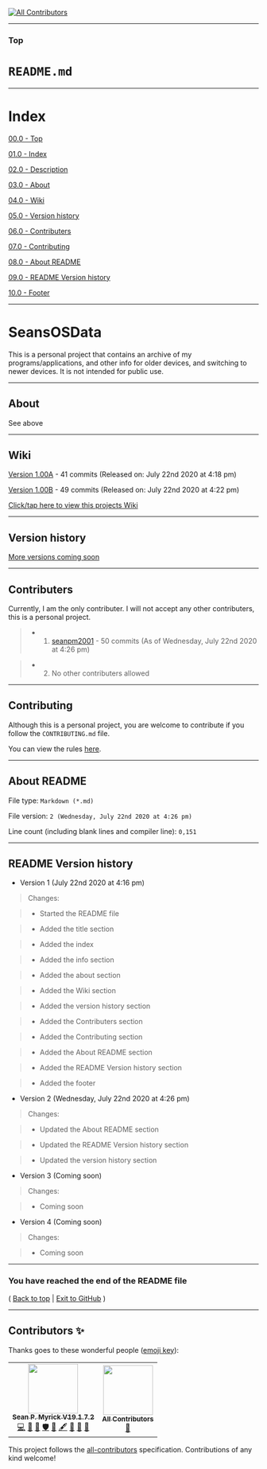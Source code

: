 
<!-- ALL-CONTRIBUTORS-BADGE:START - Do not remove or modify this section -->
[![All Contributors](https://img.shields.io/badge/all_contributors-2-orange.svg?style=flat-square)](#contributors-)
<!-- ALL-CONTRIBUTORS-BADGE:END -->
***

### Top

# `README.md`

***

# Index

[00.0 - Top](#Top)

[01.0 - Index](#Index)

[02.0 - Description](#SeansOSData)

[03.0 - About](#About)

[04.0 - Wiki](#Wiki)

[05.0 - Version history](#Version-history)

[06.0 - Contributers](#Contributers)

[07.0 - Contributing](#Contributing)

[08.0 - About README](#About-README)

[09.0 - README Version history](#README-Version-history)

[10.0 - Footer](#You-have-reached-the-end-of-the-README-file)

***

# SeansOSData
This is a personal project that contains an archive of my programs/applications, and other info for older devices, and switching to newer devices. It is not intended for public use.
***

## About

See above

***

## Wiki

[Version 1.00A](https://github.com/seanpm2001/SeansOSData/releases/tag/V1.00A/) - 41 commits (Released on: July 22nd 2020 at 4:18 pm)

[Version 1.00B](https://github.com/seanpm2001/SeansOSData/releases/tag/V1.00B/) - 49 commits (Released on: July 22nd 2020 at 4:22 pm)

[Click/tap here to view this projects Wiki](https://github.com/seanpm2001/SeansOSData/wiki)

***

## Version history



[More versions coming soon](https://github.com/seanpm2001/SeansOSData/releases)

***

## Contributers

Currently, I am the only contributer. I will not accept any other contributers, this is a personal project.

> * 1. [seanpm2001](https://github.com/seanpm2001/) - 50 commits (As of Wednesday, July 22nd 2020 at 4:26 pm)

> * 2. No other contributers allowed

***

## Contributing

Although this is a personal project, you are welcome to contribute if you follow the `CONTRIBUTING.md` file.

You can view the rules [here](https://github.com/seanpm2001/SeansOSData/blob/master/CONTRIBUTING.md).

***

## About README

File type: `Markdown (*.md)`

File version: `2 (Wednesday, July 22nd 2020 at 4:26 pm)`

Line count (including blank lines and compiler line): `0,151`

***

## README Version history

* Version 1 (July 22nd 2020 at 4:16 pm)

> Changes:

> * Started the README file

> * Added the title section

> * Added the index

> * Added the info section

> * Added the about section

> * Added the Wiki section

> * Added the version history section

> * Added the Contributers section

> * Added the Contributing section

> * Added the About README section

> * Added the README Version history section

> * Added the footer

* Version 2 (Wednesday, July 22nd 2020 at 4:26 pm)

> Changes:

> * Updated the About README section

> * Updated the README Version history section

> * Updated the version history section

* Version 3 (Coming soon)

> Changes:

> * Coming soon

* Version 4 (Coming soon)

> Changes:

> * Coming soon

***

### You have reached the end of the README file

( [Back to top](#Top) | [Exit to GitHub](https://github.com) )

***

## Contributors ✨

Thanks goes to these wonderful people ([emoji key](https://allcontributors.org/docs/en/emoji-key)):

<!-- ALL-CONTRIBUTORS-LIST:START - Do not remove or modify this section -->
<!-- prettier-ignore-start -->
<!-- markdownlint-disable -->
<table>
  <tr>
    <td align="center"><a href="https://gist.github.com/seanpm2001/7e40a0e13c066a57577d8200b1afc6a3"><img src="https://avatars.githubusercontent.com/u/65933340?v=4?s=100" width="100px;" alt=""/><br /><sub><b>Sean P. Myrick V19.1.7.2</b></sub></a><br /><a href="https://github.com/seanpm2001/SeansOSData/commits?author=seanpm2001" title="Code">💻</a> <a href="https://github.com/seanpm2001/SeansOSData/commits?author=seanpm2001" title="Documentation">📖</a> <a href="#projectManagement-seanpm2001" title="Project Management">📆</a> <a href="#security-seanpm2001" title="Security">🛡️</a> <a href="#data-seanpm2001" title="Data">🔣</a> <a href="#content-seanpm2001" title="Content">🖋</a> <a href="#design-seanpm2001" title="Design">🎨</a> <a href="#maintenance-seanpm2001" title="Maintenance">🚧</a> <a href="#ideas-seanpm2001" title="Ideas, Planning, & Feedback">🤔</a></td>
    <td align="center"><a href="https://allcontributors.org"><img src="https://avatars.githubusercontent.com/u/46410174?v=4?s=100" width="100px;" alt=""/><br /><sub><b>All Contributors</b></sub></a><br /><a href="https://github.com/seanpm2001/SeansOSData/commits?author=all-contributors" title="Documentation">📖</a></td>
  </tr>
</table>

<!-- markdownlint-restore -->
<!-- prettier-ignore-end -->

<!-- ALL-CONTRIBUTORS-LIST:END -->

This project follows the [all-contributors](https://github.com/all-contributors/all-contributors) specification. Contributions of any kind welcome!
